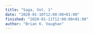 ```yaml
---
title: "Saga, Vol. 1"
date: "2020-01-10T12:00:00+01:00"
finished: "2020-01-11T12:00:00+01:00"
author: "Brian K. Vaughan"
---
```

